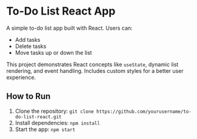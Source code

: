 # To-Do List React App

A simple to-do list app built with React. Users can:
- Add tasks
- Delete tasks
- Move tasks up or down the list

This project demonstrates React concepts like `useState`, dynamic list rendering, and event handling. Includes custom styles for a better user experience.

## How to Run
1. Clone the repository: `git clone https://github.com/yourusername/to-do-list-react.git`
2. Install dependencies: `npm install`
3. Start the app: `npm start`
